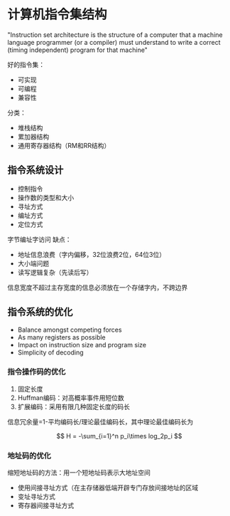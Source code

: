 # 计算机指令集结构

 "Instruction set architecture is the structure of a computer that a machine language programmer (or a compiler) must understand to write a correct (timing independent) program for that machine"

好的指令集：
- 可实现
- 可编程
- 兼容性

分类：
- 堆栈结构
- 累加器结构
- 通用寄存器结构（RM和RR结构）

## 指令系统设计

- 控制指令
- 操作数的类型和大小
- 寻址方式
- 编址方式
- 定位方式

字节编址字访问
缺点：
- 地址信息浪费（字内偏移，32位浪费2位，64位3位）
- 大小端问题  
- 读写逻辑复杂（先读后写）

信息宽度不超过主存宽度的信息必须放在一个存储字内，不跨边界

## 指令系统的优化

- Balance amongst competing forces
- As many registers as possible
- Impact on instruction size and program size
- Simplicity of decoding

### 指令操作码的优化

1. 固定长度
2. Huffman编码：对高概率事件用短位数
3. 扩展编码：采用有限几种固定长度的码长

信息冗余量=1-平均编码长/理论最佳编码长，其中理论最佳编码长为

$$
H = -\sum_{i=1}^n p_i\times log_2p_i
$$

### 地址码的优化

缩短地址码的方法：用一个短地址码表示大地址空间

- 使用间接寻址方式（在主存储器低端开辟专门存放间接地址的区域
- 变址寻址方式
- 寄存器间接寻址方式